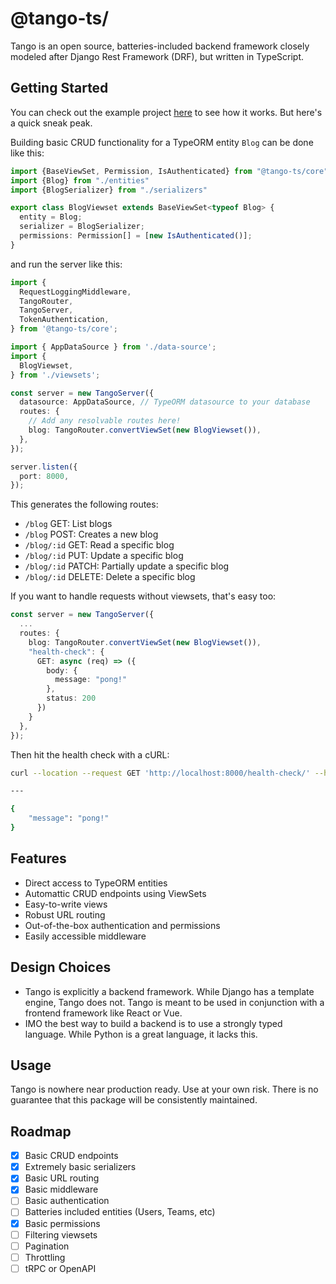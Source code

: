# @tango-ts/

Tango is an open source, batteries-included backend framework closely modeled after Django Rest Framework (DRF), but written in TypeScript.

## Getting Started

You can check out the example project [here](https://github.com/bryanhoulton/tango-example) to see how it works. But here's a quick sneak peak.

Building basic CRUD functionality for a TypeORM entity `Blog` can be done like this:
```ts
import {BaseViewSet, Permission, IsAuthenticated} from "@tango-ts/core"
import {Blog} from "./entities"
import {BlogSerializer} from "./serializers"

export class BlogViewset extends BaseViewSet<typeof Blog> {
  entity = Blog;
  serializer = BlogSerializer;
  permissions: Permission[] = [new IsAuthenticated()];
}
```

and run the server like this:
```ts
import {
  RequestLoggingMiddleware,
  TangoRouter,
  TangoServer,
  TokenAuthentication,
} from '@tango-ts/core';

import { AppDataSource } from './data-source';
import {
  BlogViewset,
} from './viewsets';

const server = new TangoServer({
  datasource: AppDataSource, // TypeORM datasource to your database
  routes: {
    // Add any resolvable routes here!
    blog: TangoRouter.convertViewSet(new BlogViewset()),
  },
});

server.listen({
  port: 8000,
});
```

This generates the following routes:
- `/blog` GET: List blogs
- `/blog` POST: Creates a new blog
- `/blog/:id` GET: Read a specific blog
- `/blog/:id` PUT: Update a specific blog
- `/blog/:id` PATCH: Partially update a specific blog
- `/blog/:id` DELETE: Delete a specific blog

If you want to handle requests without viewsets, that's easy too:
```ts
const server = new TangoServer({
  ...
  routes: {
    blog: TangoRouter.convertViewSet(new BlogViewset()),
    "health-check": {
      GET: async (req) => ({
        body: {
          message: "pong!"
        },
        status: 200
      })
    }
  },
});
```

Then hit the health check with a cURL:
```sh
curl --location --request GET 'http://localhost:8000/health-check/' --header 'Content-Type: application/json'

--- 

{
    "message": "pong!"
}
```

## Features

- Direct access to TypeORM entities
- Automattic CRUD endpoints using ViewSets
- Easy-to-write views
- Robust URL routing
- Out-of-the-box authentication and permissions
- Easily accessible middleware

## Design Choices

- Tango is explicitly a backend framework. While Django has a template engine, Tango does not. Tango is meant to be used in conjunction with a frontend framework like React or Vue.
- IMO the best way to build a backend is to use a strongly typed language. While Python is a great language, it lacks this.

## Usage

Tango is nowhere near production ready. Use at your own risk. There is no guarantee that this package will be consistently maintained.

## Roadmap

- [x] Basic CRUD endpoints
- [x] Extremely basic serializers 
- [x] Basic URL routing
- [x] Basic middleware
- [ ] Basic authentication
- [ ] Batteries included entities (Users, Teams, etc)
- [x] Basic permissions
- [ ] Filtering viewsets
- [ ] Pagination
- [ ] Throttling
- [ ] tRPC or OpenAPI
